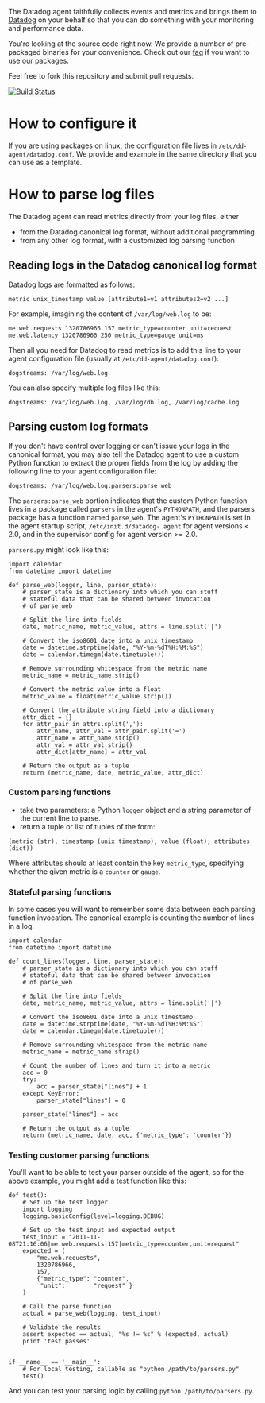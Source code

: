 The Datadog agent faithfully collects events and metrics and brings
them to [Datadog](https://app.datadoghq.com) on your behalf so that
you can do something with your monitoring and performance data.

You're looking at the source code right now. We provide a number of
pre-packaged binaries for your convenience.  Check out our
[faq](http://help.datadoghq.com/kb/agent/datadog-repositories) if you
want to use our packages.

Feel free to fork this repository and submit pull requests.

[![Build Status](https://secure.travis-ci.org/DataDog/dd-agent.png?branch=master)](http://travis-ci.org/DataDog/dd-agent)

# How to configure it

If you are using packages on linux, the configuration file lives in
`/etc/dd-agent/datadog.conf`. We provide and example in the same
directory that you can use as a template.

# How to parse log files

The Datadog agent can read metrics directly from your log files, either

* from the Datadog canonical log format, without additional programming
* from any other log format, with a customized log parsing function

## Reading logs in the  Datadog canonical log format

Datadog logs are formatted as follows:

    metric unix_timestamp value [attribute1=v1 attributes2=v2 ...]

For example, imagining the content of  `/var/log/web.log` to be:

    me.web.requests 1320786966 157 metric_type=counter unit=request 
    me.web.latency 1320786966 250 metric_type=gauge unit=ms

Then all you need for Datadog to read metrics is to add this line to
your agent configuration file (usually at
`/etc/dd-agent/datadog.conf`):

    dogstreams: /var/log/web.log

You can also specify multiple log files like this:

    dogstreams: /var/log/web.log, /var/log/db.log, /var/log/cache.log

## Parsing custom log formats

If you don't have control over logging or can't issue your logs in the
canonical format, you may also tell the Datadog agent to use a custom
Python function to extract the proper fields from the log by adding
the following line to your agent configuration file:

    dogstreams: /var/log/web.log:parsers:parse_web

The `parsers:parse_web` portion indicates that the custom Python
function lives in a package called `parsers` in the agent's
`PYTHONPATH`, and the parsers package has a function named
`parse_web`. The agent's `PYTHONPATH` is set in the agent startup
script, `/etc/init.d/datadog- agent` for agent versions < 2.0, and in
the supervisor config for agent version >= 2.0.

`parsers.py` might look like this:

    import calendar
    from datetime import datetime

    def parse_web(logger, line, parser_state):
    	# parser_state is a dictionary into which you can stuff
        # stateful data that can be shared between invocation
        # of parse_web

        # Split the line into fields
        date, metric_name, metric_value, attrs = line.split('|')
        
        # Convert the iso8601 date into a unix timestamp
        date = datetime.strptime(date, "%Y-%m-%dT%H:%M:%S")
        date = calendar.timegm(date.timetuple())
        
        # Remove surrounding whitespace from the metric name
        metric_name = metric_name.strip()
        
        # Convert the metric value into a float
        metric_value = float(metric_value.strip())
        
        # Convert the attribute string field into a dictionary
        attr_dict = {}
        for attr_pair in attrs.split(','):
            attr_name, attr_val = attr_pair.split('=')
            attr_name = attr_name.strip()
            attr_val = attr_val.strip()
            attr_dict[attr_name] = attr_val
        
        # Return the output as a tuple
        return (metric_name, date, metric_value, attr_dict)

### Custom parsing functions

* take two parameters: a Python `logger` object and a string parameter of the current line to parse. 
* return a tuple or list of tuples of the form:

`(metric (str), timestamp (unix timestamp), value (float), attributes (dict))`

Where attributes should at least contain the key `metric_type`,
specifying whether the given metric is a `counter` or `gauge`.

### Stateful parsing functions

In some cases you will want to remember some data between each parsing function invocation.
The canonical example is counting the number of lines in a log.

    import calendar
    from datetime import datetime

    def count_lines(logger, line, parser_state):
    	# parser_state is a dictionary into which you can stuff
        # stateful data that can be shared between invocation
        # of parse_web

        # Split the line into fields
        date, metric_name, metric_value, attrs = line.split('|')
        
        # Convert the iso8601 date into a unix timestamp
        date = datetime.strptime(date, "%Y-%m-%dT%H:%M:%S")
        date = calendar.timegm(date.timetuple())
        
        # Remove surrounding whitespace from the metric name
        metric_name = metric_name.strip()
        
        # Count the number of lines and turn it into a metric
        acc = 0
        try:
            acc = parser_state["lines"] + 1
        except KeyError:
            parser_state["lines"] = 0

        parser_state["lines"] = acc
        
        # Return the output as a tuple
        return (metric_name, date, acc, {'metric_type': 'counter'})


### Testing customer parsing functions

You'll want to be able to test your parser outside of the agent, so
for the above example, you might add a test function like this:

    def test():
        # Set up the test logger
        import logging 
        logging.basicConfig(level=logging.DEBUG)
        
        # Set up the test input and expected output
        test_input = "2011-11-08T21:16:06|me.web.requests|157|metric_type=counter,unit=request"
        expected = (
            "me.web.requests", 
            1320786966, 
            157, 
            {"metric_type": "counter", 
             "unit":        "request" }
        )
        
        # Call the parse function
        actual = parse_web(logging, test_input)
        
        # Validate the results
        assert expected == actual, "%s != %s" % (expected, actual)
        print 'test passes'
    
    
    if __name__ == '__main__':
        # For local testing, callable as "python /path/to/parsers.py"
        test()
        
And you can test your parsing logic by calling `python /path/to/parsers.py`.
